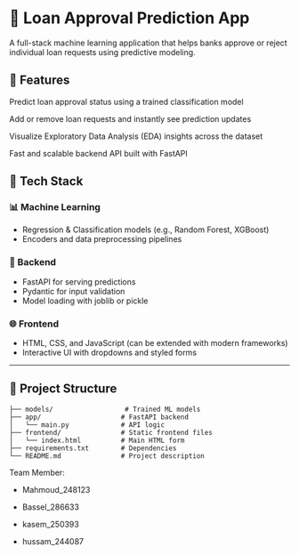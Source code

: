 # 💼 Loan Approval Prediction App
A full-stack machine learning application that helps banks approve or reject individual loan requests using predictive modeling.

## 🚀 Features
Predict loan approval status using a trained classification model

Add or remove loan requests and instantly see prediction updates

Visualize Exploratory Data Analysis (EDA) insights across the dataset

Fast and scalable backend API built with FastAPI

## 🧠 Tech Stack

### 📊 Machine Learning
- Regression & Classification models (e.g., Random Forest, XGBoost)
- Encoders and data preprocessing pipelines

### 👥 Backend
- FastAPI for serving predictions
- Pydantic for input validation
- Model loading with joblib or pickle

### 🌐 Frontend
- HTML, CSS, and JavaScript (can be extended with modern frameworks)
- Interactive UI with dropdowns and styled forms

---

## 📁 Project Structure

```
├── models/                  # Trained ML models
├── app/                    # FastAPI backend
│   └── main.py             # API logic
├── frontend/               # Static frontend files
│   └── index.html          # Main HTML form
├── requirements.txt        # Dependencies
└── README.md               # Project description
```

Team Member:
* Mahmoud_248123

* Bassel_286633

* kasem_250393

* hussam_244087
